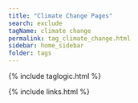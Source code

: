```yaml
---
title: "Climate Change Pages"
search: exclude
tagName: climate change
permalink: tag_climate_change.html
sidebar: home_sidebar
folder: tags
---
```

{% include taglogic.html %}

{% include links.html %}
